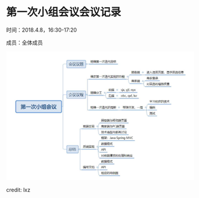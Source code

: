 # 第一次小组会议会议记录
时间：2018.4.8，16:30-17:20

成员：全体成员

![img](https://github.com/ChaosCrowd/Dashboard/blob/master/documentations/Meeting_recording/%E7%AC%AC%E4%B8%80%E6%AC%A1%E5%B0%8F%E7%BB%84%E4%BC%9A%E8%AE%AE.jpg)

credit: lxz
